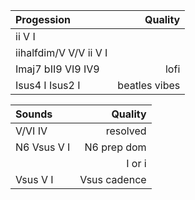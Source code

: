 | Progession | Quality |
| :------------- | -----------: |
| ii V I |  |
| iihalfdim/V V/V ii V I | |
| Imaj7 bII9 VI9 IV9 | lofi |
| Isus4 I Isus2 I | beatles vibes |


| Sounds | Quality |
| :------------- | -----------: |
| V/VI IV |  resolved |
| N6 Vsus V I | N6 prep dom    | 
|             | I or i         |
| Vsus V I | Vsus cadence |
